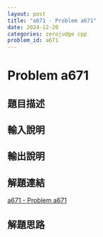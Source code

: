 ```yaml
---
layout: post
title: "a671 - Problem a671"
date: 2024-12-20
categories: zerojudge cpp
problem_id: a671
---
```


# Problem a671

## 題目描述



## 輸入說明



## 輸出說明



## 解題連結

[a671 - Problem a671](https://zerojudge.tw/ShowProblem?problemid=a671)

## 解題思路

